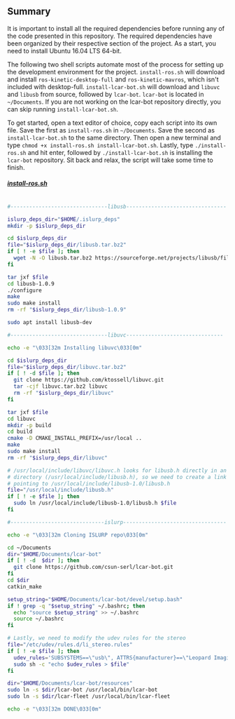 ## Summary
It is important to install all the required dependencies before running any of the code presented in this repository. The required dependencies have been organized by their respective section of the project. As a start, you need to install Ubuntu 16.04 LTS 64-bit.

The following two shell scripts automate most of the process for setting up the development environment for the project. `install-ros.sh` will download and install `ros-kinetic-desktop-full` and  `ros-kinetic-mavros`, which isn't included with desktop-full. `install-lcar-bot.sh` will download and `libuvc` and `libusb` from source, followed by `lcar-bot`. `lcar-bot` is located in `~/Documents`. If you are not working on the lcar-bot repository directly, you can skip running `install-lcar-bot.sh`.

To get started, open a text editor of choice, copy each script into its own file. Save the first as `install-ros.sh` in `~/Documents`. Save the second as `install-lcar-bot.sh` to the same directory. Then open a new terminal and type `chmod +x install-ros.sh install-lcar-bot.sh`. Lastly, type `./install-ros.sh` and hit enter, followed by `./install-lcar-bot.sh` is installing the `lcar-bot` repository. Sit back and relax, the script will take some time to finish.

##### [install-ros.sh](install-ros.sh)
```sh

#-------------------------------libusb--------------------------------

islurp_deps_dir="$HOME/.islurp_deps"
mkdir -p $islurp_deps_dir

cd $islurp_deps_dir
file="$islurp_deps_dir/libusb.tar.bz2"
if [ ! -e $file ]; then
  wget -N -O libusb.tar.bz2 https://sourceforge.net/projects/libusb/files/libusb-1.0/libusb-1.0.9/libusb-1.0.9.tar.bz2/download
fi

tar jxf $file
cd libusb-1.0.9
./configure
make
sudo make install
rm -rf "$islurp_deps_dir/libusb-1.0.9"

sudo apt install libusb-dev

#-------------------------------libuvc-------------------------------

echo -e "\033[32m Installing libuvc\033[0m"

cd $islurp_deps_dir
file="$islurp_deps_dir/libuvc.tar.bz2"
if [ ! -d $file ]; then
  git clone https://github.com/ktossell/libuvc.git
  tar -cjf libuvc.tar.bz2 libuvc
  rm -rf "$islurp_deps_dir/libuvc"
fi

tar jxf $file
cd libuvc
mkdir -p build
cd build
cmake -D CMAKE_INSTALL_PREFIX=/usr/local ..
make
sudo make install
rm -rf "$islurp_deps_dir/libuvc"

# /usr/local/include/libuvc/libuvc.h looks for libusb.h directly in an include
# directory (/usr/local/include/libusb.h), so we need to create a link there
# pointing to /usr/local/include/libusb-1.0/libusb.h
file="/usr/local/include/libusb.h"
if [ ! -e $file ]; then
  sudo ln /usr/local/include/libusb-1.0/libusb.h $file
fi

#------------------------------islurp---------------------------------

echo -e "\033[32m Cloning ISLURP repo\033[0m"

cd ~/Documents
dir="$HOME/Documents/lcar-bot"
if [ ! -d  $dir ]; then
  git clone https://github.com/csun-serl/lcar-bot.git
fi
cd $dir
catkin_make

setup_string="$HOME/Documents/lcar-bot/devel/setup.bash"
if ! grep -q "$setup_string" ~/.bashrc; then
  echo "source $setup_string" >> ~/.bashrc
  source ~/.bashrc
fi

# Lastly, we need to modify the udev rules for the stereo
file="/etc/udev/rules.d/li_stereo.rules"
if [ ! -e $file ]; then
  udev_rules='SUBSYSTEMS==\"usb\", ATTRS{manufacturer}==\"Leopard Imaging\", ATTRS{product}==\"LI-STEREO\", GROUP:=\"video\"'
  sudo sh -c "echo $udev_rules > $file"
fi

dir="$HOME/Documents/lcar-bot/resources"
sudo ln -s $dir/lcar-bot /usr/local/bin/lcar-bot
sudo ln -s $dir/lcar-fleet /usr/local/bin/lcar-fleet

echo -e "\033[32m DONE\033[0m"

```

